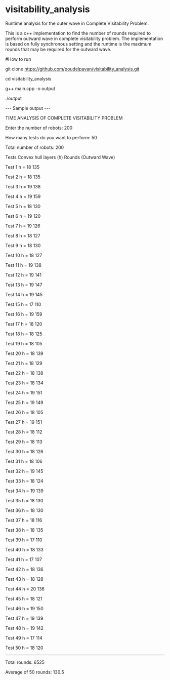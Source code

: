 # visitability_analysis
Runtime analysis for the outer wave in Complete Visitability Problem.


This is a c++ implementation to find the number of rounds required to perform outward wave in complete visitability problem.
The implementation is based on fully synchronous setting and the runtime is the maximum rounds that may be required for the outward wave.


#How to run


git clone https://github.com/poudelpavan/visitability_analysis.git

cd visitability_analysis

g++ main.cpp -o output

./output

--- Sample output --- 

TIME ANALYSIS OF COMPLETE VISITABILITY PROBLEM 

Enter the number of robots: 200

How many tests do you want to perform: 50

Total number of robots: 200

Tests      Convex hull layers (h)   Rounds (Outward Wave)

Test 1          h = 18               135

Test 2          h = 18               135

Test 3          h = 19               138

Test 4          h = 19               159

Test 5          h = 18               130

Test 6          h = 19               120

Test 7          h = 19               126

Test 8          h = 18               127

Test 9          h = 18               130

Test 10         h = 18               127

Test 11         h = 19               138

Test 12         h = 19               141

Test 13         h = 19               147

Test 14         h = 19               145

Test 15         h = 17               110

Test 16         h = 19               159

Test 17         h = 18               120

Test 18         h = 18               125

Test 19         h = 18               105

Test 20         h = 18               139

Test 21         h = 18               129

Test 22         h = 18               138

Test 23         h = 18               134

Test 24         h = 19               151

Test 25         h = 19               149

Test 26         h = 18               105

Test 27         h = 19               151

Test 28         h = 18               112

Test 29         h = 18               113

Test 30         h = 18               126

Test 31         h = 18               106

Test 32         h = 19               145

Test 33         h = 18               124

Test 34         h = 19               139

Test 35         h = 18               130

Test 36         h = 18               130

Test 37         h = 18               116

Test 38         h = 18               135

Test 39         h = 17               110

Test 40         h = 18               133

Test 41         h = 17               107

Test 42         h = 18               136

Test 43         h = 18               128

Test 44         h = 20               136

Test 45         h = 18               121

Test 46         h = 19               150

Test 47         h = 19               139

Test 48         h = 19               142

Test 49         h = 17               114

Test 50         h = 18               120

----------------------------------------------------------------------

Total rounds:                        6525

Average of 50 rounds:                130.5

